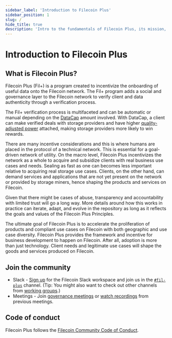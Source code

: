 ```yaml
---
sidebar_label: 'Introduction to Filecoin Plus'
sidebar_position: 1
slug: /
hide_title: true
description: 'Intro to the fundamentals of Filecoin Plus, its mission, and ways to participate.'
---
```


# Introduction to Filecoin Plus

## What is Filecoin Plus?

Filecoin Plus (Fil+) is a program created to incentivize the onboarding of useful data onto the Filecoin network. The Fil+ program adds a social and governance layer to the Filecoin network to verify client and data authenticity through a verification process.

The Fil+ verification process is multifaceted and can be automatic or manual depending on the [DataCap](reference/glossary#datacap) amount involved. With DataCap, a client can make verified deals with storage providers and have higher [quality-adjusted power](reference/glossary#quality-adjusted-power-qap) attached, making storage providers more likely to win rewards.

There are many incentive considerations and this is where humans are placed in the protocol of a technical network. This is essential for a goal-driven network of utility. On the macro level, Filecoin Plus incentivizes the network as a whole to acquire and subsidize clients with real business use cases and needs. Sealing as fast as one can becomes less important relative to acquiring real storage use cases. Clients, on the other hand, can demand services and applications that are not yet present on the network or provided by storage miners, hence shaping the products and services on Filecoin.

Given that there might be cases of abuse, transparency and accountability with limited trust will go a long way. More details around how this works in practice can iterate, adapt, and evolve in the repository as long as it reflects the goals and values of the Filecoin Plus Principles.

The ultimate goal of Filecoin Plus is to accelerate the proliferation of products and compliant use cases on Filecoin with both geographic and use case diversity. Filecoin Plus provides the framework and incentive for business development to happen on Filecoin. After all, adoption is more than just technology. Client needs and legitimate use cases will shape the goods and services produced on Filecoin.

## Join the community

- Slack - [Sign up](https://filecoin.io/slack) for the Filecoin Slack workspace and join us in the [`#fil-plus`](https://filecoinproject.slack.com/archives/C01DLAPKDGX) channel. (Tip: You might also want to check out other channels from [working groups](governance/working-groups).)
- Meetings - Join [governance meetings](governance/overview#meetings) or [watch recordings](https://www.youtube.com/playlist?list=PL_0VrY55uV1-cwaAU8lcChONxYQ_Bj9hx) from previous meetings.

## Code of conduct

Filecoin Plus follows the [Filecoin Community Code of Conduct](https://github.com/filecoin-project/community/blob/master/CODE_OF_CONDUCT.md).
